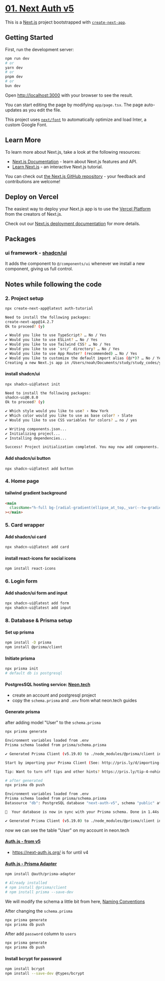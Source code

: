# [01. Next Auth v5](https://www.youtube.com/watch?v=1MTyCvS05V4)

This is a [Next.js](https://nextjs.org/) project bootstrapped with [`create-next-app`](https://github.com/vercel/next.js/tree/canary/packages/create-next-app).

## Getting Started

First, run the development server:

```bash
npm run dev
# or
yarn dev
# or
pnpm dev
# or
bun dev
```

Open [http://localhost:3000](http://localhost:3000) with your browser to see the result.

You can start editing the page by modifying `app/page.tsx`. The page auto-updates as you edit the file.

This project uses [`next/font`](https://nextjs.org/docs/basic-features/font-optimization) to automatically optimize and load Inter, a custom Google Font.

## Learn More

To learn more about Next.js, take a look at the following resources:

- [Next.js Documentation](https://nextjs.org/docs) - learn about Next.js features and API.
- [Learn Next.js](https://nextjs.org/learn) - an interactive Next.js tutorial.

You can check out [the Next.js GitHub repository](https://github.com/vercel/next.js/) - your feedback and contributions are welcome!

## Deploy on Vercel

The easiest way to deploy your Next.js app is to use the [Vercel Platform](https://vercel.com/new?utm_medium=default-template&filter=next.js&utm_source=create-next-app&utm_campaign=create-next-app-readme) from the creators of Next.js.

Check out our [Next.js deployment documentation](https://nextjs.org/docs/deployment) for more details.

## Packages

### ui framework - [shadcn/ui](https://ui.shadcn.com/)

It adds the component to `@/components/ui` whenever we install a new component, giving us full control.

## Notes while following the code

### 2. Project setup

```sh
npx create-next-app@latest auth-tutorial

Need to install the following packages:
create-next-app@14.2.7
Ok to proceed? (y)

✔ Would you like to use TypeScript? … No / Yes
✔ Would you like to use ESLint? … No / Yes
✔ Would you like to use Tailwind CSS? … No / Yes
✔ Would you like to use `src/` directory? … No / Yes
✔ Would you like to use App Router? (recommended) … No / Yes
✔ Would you like to customize the default import alias (@/*)? … No / Yes
Creating a new Next.js app in /Users/noah/Documents/study/study_codes/youtube/nextjs-practice/nextjs-practice-git/auth-tutorial.
```

#### install shadcn/ui

```sh
npx shadcn-ui@latest init

Need to install the following packages:
shadcn-ui@0.8.0
Ok to proceed? (y)

✔ Which style would you like to use? › New York
✔ Which color would you like to use as base color? › Slate
✔ Would you like to use CSS variables for colors? … no / yes

✔ Writing components.json...
✔ Initializing project...
✔ Installing dependencies...

Success! Project initialization completed. You may now add components.
```

#### Add shadcn/ui button

```sh
npx shadcn-ui@latest add button
```

### 4. Home page

#### tailwind gradient background

```html
<main
  className="h-full bg-[radial-gradient(ellipse_at_top,_var(--tw-gradient-stops))] from-sky-400 to-blue-800"
></main>
```

### 5. Card wrapper

#### Add shadcn/ui card

```sh
npx shadcn-ui@latest add card
```

#### install react-icons for social icons

```sh
npm install react-icons
```

### 6. Login form

#### Add shadcn/ui form and input

```sh
npx shadcn-ui@latest add form
npx shadcn-ui@latest add input
```

### 8. Database & Prisma setup

#### Set up prisma

```sh
npm install -D prisma
npm install @prisma/client
```

#### Initiate prisma

```sh
npx prisma init
# default db is postgresql
```

#### PostgresSQL hosting service: [Neon.tech](https://neon.tech/)

- create an account and postgresql project
- copy the `schema.prisma` and `.env` from what neon.tech guides

#### Generate prisma

after adding model "User" to the `schema.prisma`

```sh
npx prisma generate

Environment variables loaded from .env
Prisma schema loaded from prisma/schema.prisma

✔ Generated Prisma Client (v5.19.0) to ./node_modules/@prisma/client in 42ms

Start by importing your Prisma Client (See: http://pris.ly/d/importing-client)

Tip: Want to turn off tips and other hints? https://pris.ly/tip-4-nohints
```

```sh
# after generated
npx prisma db push

Environment variables loaded from .env
Prisma schema loaded from prisma/schema.prisma
Datasource "db": PostgreSQL database "next-auth-v5", schema "public" at "ep-fancy-water-a7u60dh4-pooler.ap-southeast-2.aws.neon.tech"

🚀  Your database is now in sync with your Prisma schema. Done in 1.44s

✔ Generated Prisma Client (v5.19.0) to ./node_modules/@prisma/client in 34ms
```

now we can see the table "User" on my account in neon.tech

#### [Auth.js - from v5](https://authjs.dev/)

- <https://next-auth.js.org/> is for until v4

#### [Auth.js - Prisma Adapter](https://authjs.dev/getting-started/adapters/prisma)

```sh
npm install @auth/prisma-adapter

# Already installed
# npm install @prisma/client
# npm install prisma --save-dev
```

We will modify the schema a little bit from here, [Naming Conventions](https://authjs.dev/getting-started/adapters/prisma#naming-conventions)

After changing the `schema.prisma`

```sh
npx prisma generate
npx prisma db push
```

After add `password` column to `users`

```sh
npx prisma generate
npx prisma db push
```

#### Install bcrypt for password

```sh
npm install bcrypt
npm install --save-dev @types/bcrypt
```
